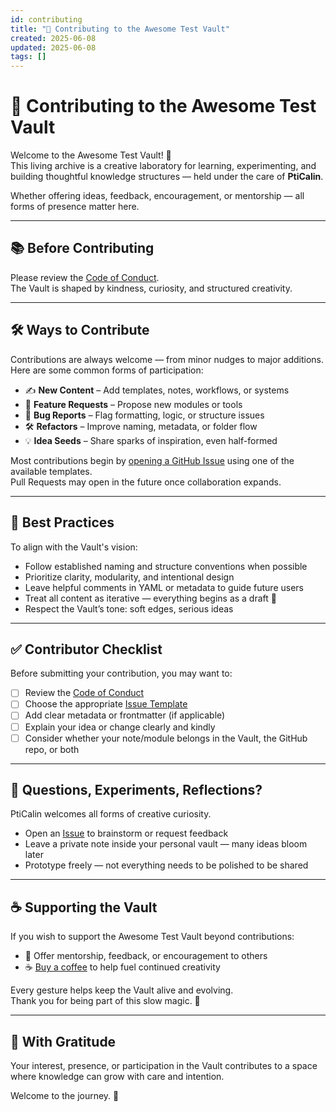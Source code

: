 ```yaml
---
id: contributing
title: "🤝 Contributing to the Awesome Test Vault"
created: 2025-06-08
updated: 2025-06-08
tags: []
---
```


# 🤝 Contributing to the Awesome Test Vault

Welcome to the Awesome Test Vault! 🎉  
This living archive is a creative laboratory for learning, experimenting, and building thoughtful knowledge structures — held under the care of **PtiCalin**.

Whether offering ideas, feedback, encouragement, or mentorship — all forms of presence matter here.

---

## 📚 Before Contributing

Please review the [Code of Conduct](./CODE_OF_CONDUCT.md).  
The Vault is shaped by kindness, curiosity, and structured creativity.

---

## 🛠️ Ways to Contribute

Contributions are always welcome — from minor nudges to major additions.  
Here are some common forms of participation:

- ✍️ **New Content** – Add templates, notes, workflows, or systems  
- 🌟 **Feature Requests** – Propose new modules or tools  
- 🐛 **Bug Reports** – Flag formatting, logic, or structure issues  
- 🛠️ **Refactors** – Improve naming, metadata, or folder flow  
- 💡 **Idea Seeds** – Share sparks of inspiration, even half-formed  

Most contributions begin by [opening a GitHub Issue](https://github.com/PtiCalin/Awesome-Test-Vault/issues/new/choose) using one of the available templates.  
Pull Requests may open in the future once collaboration expands.

---

## 🎯 Best Practices

To align with the Vault's vision:

- Follow established naming and structure conventions when possible  
- Prioritize clarity, modularity, and intentional design  
- Leave helpful comments in YAML or metadata to guide future users  
- Treat all content as iterative — everything begins as a draft 🌱  
- Respect the Vault’s tone: soft edges, serious ideas  

---

## ✅ Contributor Checklist

Before submitting your contribution, you may want to:

- [ ] Review the [Code of Conduct](./CODE_OF_CONDUCT.md)  
- [ ] Choose the appropriate [Issue Template](https://github.com/PtiCalin/Awesome-Test-Vault/issues/new/choose)  
- [ ] Add clear metadata or frontmatter (if applicable)  
- [ ] Explain your idea or change clearly and kindly  
- [ ] Consider whether your note/module belongs in the Vault, the GitHub repo, or both  

---

## 💬 Questions, Experiments, Reflections?

PtiCalin welcomes all forms of creative curiosity.

- Open an [Issue](https://github.com/PtiCalin/Awesome-Test-Vault/issues/new/choose) to brainstorm or request feedback  
- Leave a private note inside your personal vault — many ideas bloom later  
- Prototype freely — not everything needs to be polished to be shared

---

## ☕ Supporting the Vault

If you wish to support the Awesome Test Vault beyond contributions:

- 🤝 Offer mentorship, feedback, or encouragement to others  
- ☕ [Buy a coffee](https://buymeacoffee.com/pticalindop) to help fuel continued creativity  

Every gesture helps keep the Vault alive and evolving.  
Thank you for being part of this slow magic. 🌿

---

## 🧡 With Gratitude

Your interest, presence, or participation in the Vault contributes to a space where knowledge can grow with care and intention.

Welcome to the journey. 🚀
